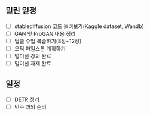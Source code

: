## 밀린 일정
- [ ] stablediffusion 코드 돌려보기(Kaggle dataset, Wandb)
- [ ] GAN 및 ProGAN 내용 정리
- [ ] 딥클 수업 복습하기(8장~12장)
- [ ] 오픽 마일스톤 계획하기
- [ ] 멀미신 강의 완료
- [ ] 멀미신 과제 완료

## 일정
- [ ] DETR 정리
- [ ] 민주 과외 준비